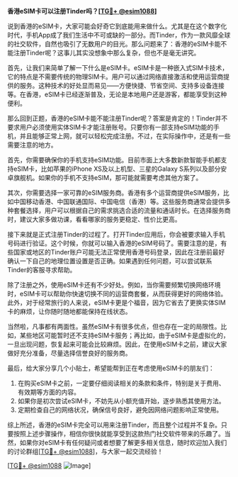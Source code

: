 **香港eSIM卡可以注册Tinder吗？[[TG💪+ @esim1088](https://t.me/s/esim1088)]**

说到香港的eSIM卡，大家可能会好奇它到底能用来做什么。尤其是在这个数字化时代，手机App成了我们生活中不可或缺的一部分。而Tinder，作为一款风靡全球的社交软件，自然也吸引了无数用户的目光。那么问题来了：香港的eSIM卡能不能注册Tinder呢？这事儿其实没想象中那么复杂，但也不是毫无讲究。

首先，让我们来简单了解一下什么是eSIM卡。eSIM卡是一种嵌入式SIM卡技术，它的特点是不需要传统的物理SIM卡。用户可以通过网络直接激活和使用运营商提供的服务。这种技术的好处显而易见——方便快捷、节省空间、支持多设备连接等。在香港，eSIM卡已经逐渐普及，无论是本地用户还是游客，都能享受到这种便利。

那么回到正题，香港的eSIM卡能不能注册Tinder呢？答案是肯定的！Tinder并不要求用户必须使用实体SIM卡才能注册账号。只要你有一部支持eSIM功能的手机，并且能够正常上网，就可以轻松完成注册。不过，在实际操作中，还是有一些需要注意的地方。

首先，你需要确保你的手机支持eSIM功能。目前市面上大多数新款智能手机都支持eSIM卡，比如苹果的iPhone XS及以上机型、三星的Galaxy S系列以及部分安卓旗舰机。如果你的手机不支持eSIM，那可能就需要考虑其他方案了。

其次，你需要选择一家可靠的eSIM服务商。香港有多个运营商提供eSIM服务，比如中国移动香港、中国联通国际、中国电信（香港）等。这些服务商通常会提供多种套餐选择，用户可以根据自己的需求挑选合适的流量和通话时长。在选择服务商时，建议大家多做功课，看看哪家的服务更稳定、性价比更高。

接下来就是正式注册Tinder的过程了。打开Tinder应用后，你会被要求输入手机号码进行验证。这个时候，你就可以输入香港的eSIM号码了。需要注意的是，有些国家或地区的Tinder账户可能无法正常使用香港号码登录，因此在注册前最好确认一下自己的地理位置设置是否正确。如果遇到任何问题，可以尝试联系Tinder的客服寻求帮助。

除了注册之外，使用eSIM卡还有不少好处。例如，当你需要频繁切换网络环境时，eSIM卡可以帮助你快速切换不同的运营商套餐，从而获得更好的网络体验。此外，对于经常旅行的人来说，eSIM卡更是个福音，因为它省去了更换实体SIM卡的麻烦，让你随时随地都能保持在线状态。

当然啦，凡事都有两面性。虽然eSIM卡有很多优点，但也存在一定的局限性。比如，某些地区可能暂时还不支持eSIM卡服务；再比如，由于eSIM卡是虚拟化的，一旦出现问题，恢复起来可能会比较麻烦。因此，在使用eSIM卡之前，建议大家做好充分准备，尽量选择信誉良好的服务商。

最后，给大家分享几个小贴士，希望能帮到正在考虑使用eSIM卡的朋友们：

1. 在购买eSIM卡之前，一定要仔细阅读相关的条款和条件，特别是关于费用、有效期等方面的内容。
2. 如果你是初次尝试eSIM卡，不妨先从小额充值开始，逐步熟悉其使用方法。
3. 定期检查自己的网络状况，确保信号良好，避免因网络问题影响正常使用。

综上所述，香港的eSIM卡完全可以用来注册Tinder，而且整个过程并不复杂。只要按照上述步骤操作，相信你很快就能享受到这款热门社交软件带来的乐趣了。当然，如果你对eSIM卡有任何疑问或者想要了解更多相关信息，随时欢迎加入我们的讨论群组[[TG💪+ @esim1088](https://t.me/s/esim1088)]，与大家一起交流经验！

[[TG💪+ @esim1088](https://t.me/s/esim1088) ![Image](https://i.postimg.cc/4NQfJmqS/Snipaste-2025-05-13-00-14-12.png)]